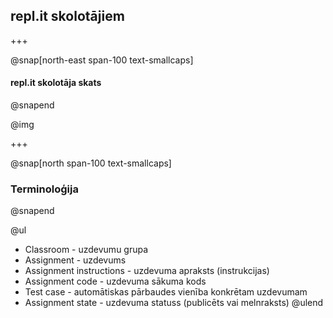 ## repl.it skolotājiem

+++

@snap[north-east span-100 text-smallcaps]
#### repl.it skolotāja skats
@snapend

@img[](assets/img/replit-teacher.png)

+++

@snap[north span-100 text-smallcaps]
### Terminoloģija
@snapend

@ul

- Classroom - uzdevumu grupa
- Assignment - uzdevums
- Assignment instructions - uzdevuma apraksts (instrukcijas)
- Assignment code - uzdevuma sākuma kods
- Test case - automātiskas pārbaudes vienība konkrētam uzdevumam
- Assignment state - uzdevuma statuss (publicēts vai melnraksts)
@ulend
